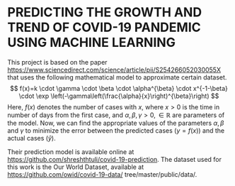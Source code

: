 #  PREDICTING THE GROWTH AND TREND OF COVID-19 PANDEMIC USING MACHINE LEARNING

This project is based on the paper https://www.sciencedirect.com/science/article/pii/S254266052030055X that uses the following mathematical model to approximate certain dataset.
$$
f(x)=k \cdot \gamma \cdot \beta \cdot \alpha^{\beta} \cdot x^{-1-\beta} \cdot \exp \left(-\gamma\left(\frac{\alpha}{x}\right)^{\beta}\right)
$$
Here, $f(x)$ denotes the number of cases with $x$, where $x>0$ is the time in number of days from the first case, and $\alpha, \beta, \gamma>0, \in \mathbb{R}$ are parameters of the model. Now, we can find the appropriate values of the parameters $\alpha, \beta$ and $\gamma$ to minimize the error between the predicted cases $(y=f(x))$ and the actual cases $(\hat{y}) .$


Their  prediction model is available online at https://github.com/shreshthtuli/covid-19-prediction. The
dataset used for this work is the Our World Dataset, available at https://github.com/owid/covid-19-data/
tree/master/public/data/. 
